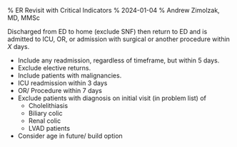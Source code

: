 % ER Revisit with Critical Indicators
% 2024-01-04
% Andrew Zimolzak, MD, MMSc


Discharged from ED to home (exclude SNF) then return to ED and is
admitted to ICU, OR, or admission with surgical or another procedure
within $X$ days.



- Include any readmission, regardless of timeframe, but within 5 days.
- Exclude elective returns.
- Include patients with malignancies.
- ICU readmission within 3 days
- OR/ Procedure within 7 days
- Exclude patients with diagnosis on initial visit (in problem list) of
    - Cholelithiasis
    - Biliary colic
    - Renal colic
    - LVAD patients
- Consider age in future/ build option



